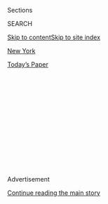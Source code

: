 <div id="app">

<div>

<div>

<div>

<div class="NYTAppHideMasthead css-1q2w90k e1suatyy0">

<div class="section css-ui9rw0 e1suatyy2">

<div class="css-eph4ug er09x8g0">

<div class="css-6n7j50">

</div>

<span class="css-1dv1kvn">Sections</span>

<div class="css-10488qs">

<span class="css-1dv1kvn">SEARCH</span>

</div>

[Skip to content](#site-content)[Skip to site index](#site-index)

</div>

<div id="masthead-section-label" class="css-1wr3we4 eaxe0e00">

[New
York](https://www.nytimes3xbfgragh.onion/section/nyregion)

</div>

<div class="css-10698na e1huz5gh0">

</div>

</div>

<div id="masthead-bar-one" class="section hasLinks css-15hmgas e1csuq9d3">

<div class="css-uqyvli e1csuq9d0">

</div>

<div class="css-1uqjmks e1csuq9d1">

</div>

<div class="css-9e9ivx">

[](https://myaccount.nytimes3xbfgragh.onion/auth/login?response_type=cookie&client_id=vi)

</div>

<div class="css-1bvtpon e1csuq9d2">

[Today’s
Paper](https://www.nytimes3xbfgragh.onion/section/todayspaper)

</div>

</div>

</div>

</div>

<div data-aria-hidden="false">

<div id="site-content" data-role="main">

<div>

<div class="css-1aor85t" style="opacity:0.000000001;z-index:-1;visibility:hidden">

<div class="css-1hqnpie">

<div class="css-epjblv">

<span class="css-17xtcya">[New
York](/section/nyregion)</span><span class="css-x15j1o">|</span><span class="css-fwqvlz">Consultant
Gets $7 Million More to Plan Reform at Rikers
Jails</span>

</div>

<div class="css-k008qs">

<div class="css-1iwv8en">

<span class="css-18z7m18"></span>

<div>

</div>

</div>

<span class="css-1n6z4y">https://nyti.ms/1NwhY25</span>

<div class="css-1705lsu">

<div class="css-4xjgmj">

<div class="css-4skfbu" data-role="toolbar" data-aria-label="Social Media Share buttons, Save button, and Comments Panel with current comment count" data-testid="share-tools">

  - 
  - 
  - 
  - 
    
    <div class="css-6n7j50">
    
    </div>

  - 

</div>

</div>

</div>

</div>

</div>

</div>

<div class="css-13pd83m">

</div>

<div id="top-wrapper" class="css-1sy8kpn">

<div id="top-slug" class="css-l9onyx">

Advertisement

</div>

[Continue reading the main
story](#after-top)

<div class="ad top-wrapper" style="text-align:center;height:100%;display:block;min-height:250px">

<div id="top" class="place-ad" data-position="top" data-size-key="top">

</div>

</div>

<div id="after-top">

</div>

</div>

<div id="sponsor-wrapper" class="css-1hyfx7x">

<div id="sponsor-slug" class="css-19vbshk">

Supported by

</div>

[Continue reading the main
story](#after-sponsor)

<div id="sponsor" class="ad sponsor-wrapper" style="text-align:center;height:100%;display:block">

</div>

<div id="after-sponsor">

</div>

</div>

<div class="css-1vkm6nb ehdk2mb0">

# Consultant Gets $7 Million More to Plan Reform at Rikers Jails

</div>

<div class="css-79elbk" data-testid="photoviewer-wrapper">

<div class="css-z3e15g" data-testid="photoviewer-wrapper-hidden">

</div>

<div class="css-1a48zt4 ehw59r15" data-testid="photoviewer-children">

![<span class="css-16f3y1r e13ogyst0" data-aria-hidden="true">The Rikers
Island jail
complex.</span><span class="css-cnj6d5 e1z0qqy90" itemprop="copyrightHolder"><span class="css-1ly73wi e1tej78p0">Credit...</span><span><span>Seth
Wenig/Associated
Press</span></span></span>](https://static01.graylady3jvrrxbe.onion/images/2015/07/19/opinion/sunday/19rikers/19rikers-articleLarge.jpg?quality=75&auto=webp&disable=upscale)

</div>

</div>

<div class="css-xt80pu e12qa4dv0">

<div class="css-18e8msd">

<div class="css-vp77d3 epjyd6m0">

<div class="css-1baulvz">

By [<span class="css-1baulvz last-byline" itemprop="name">Michael
Winerip</span>](http://www.nytimes3xbfgragh.onion/by/michael-winerip)

</div>

</div>

  - Jan. 25,
    2016

  - 
    
    <div class="css-4xjgmj">
    
    <div class="css-d8bdto" data-role="toolbar" data-aria-label="Social Media Share buttons, Save button, and Comments Panel with current comment count" data-testid="share-tools">
    
      - 
      - 
      - 
      - 
        
        <div class="css-6n7j50">
        
        </div>
    
      - 
    
    </div>
    
    </div>

</div>

</div>

<div class="section meteredContent css-1r7ky0e" name="articleBody" itemprop="articleBody">

<div class="css-1fanzo5 StoryBodyCompanionColumn">

<div class="css-53u6y8">

In the latest indication of how daunting it has been to remake the
troubled New York City jails, the de Blasio administration is spending
an additional $7 million on an international consulting firm that it
first hired in 2014 to develop a blueprint for reform.

While the consultant, McKinsey & Company, specializes in reorganizing
corporations, it has rarely if ever worked in jails or prisons before
the [Rikers Island jail
complex](http://topics.nytimes3xbfgragh.onion/top/reference/timestopics/organizations/r/rikers_island_prison_complex/index.html?8qa).
The firm’s consultants — often youthful graduates of elite universities
— are expected to focus on measures to reduce the violence, which
persists even as the city spends tens of millions of dollars to improve
conditions.

Officials declined to describe how many consultants would be involved or
what services would be provided by McKinsey, which was first hired by
the city in September 2014 for $1.7 million.

The department “is committed to creating a culture of safety within the
city’s jails, and extending our current contract with McKinsey is part
of that ongoing effort,” a Correction Department spokesman said in a
statement.

</div>

</div>

<div class="css-1fanzo5 StoryBodyCompanionColumn">

<div class="css-53u6y8">

During the first contract, McKinsey conducted a survey of the 9,000
uniformed officers at Rikers, which concluded that morale in the
department might be the worst it had ever seen in any organization.

City officials said the consultants had also helped develop a plan to
reduce the use of solitary confinement by creating alternative housing
that would permit even the most troubled inmates to be out of their
cells several hours a day.

In the [proposed 2017
budget](http://www.nytimes3xbfgragh.onion/2016/01/22/nyregion/mayor-bill-de-blasio-budget-plan-new-york-city.html?rref=collection%2Ftimestopic%2Fde%20Blasio%2C%20Bill&amp;action=click&amp;contentCollection=timestopics&amp;region=stream&amp;module=stream_unit&amp;version=latest&amp;contentPlacement=10&amp;pgtype=collection)
made public last week, Mayor Bill de Blasio called for nearly $100
million in new spending for the Correction Department, including $41.3
million for the [Anti-Violence
Plan](http://www.nytimes3xbfgragh.onion/2015/03/13/nyregion/rikers-island-mayor-de-blasio-plan-curtail-violence.html?_r=0)
he introduced last year and $58.3 million for training technology and
extra staffing.

With the increase, the city plans to add 542 uniformed staff members,
aimed at improving the guard-to-inmate ratio in programs for the most
troubled prisoners and reducing overtime.

[Norman
Seabrook](http://www.nytimes3xbfgragh.onion/2014/12/15/nyregion/at-rikers-a-roadblock-to-reform.html),
president of the correction officers’ union, said he was pleased about
the additional officers as well as the budget increase, but was highly
critical of the extension of McKinsey’s contract, which was [reported in
Crain’s New York
Business](http://www.crainsnewyork.com/article/20160125/BLOGS04/160129948/de-blasio-quadruples-down-on-outsourcing-rikers-reform).

</div>

</div>

<div class="css-1fanzo5 StoryBodyCompanionColumn">

<div class="css-53u6y8">

“I do not think McKinsey has done anything impressive enough to justify
giving them another contract worth millions of taxpayer dollars,” Mr.
Seabrook said. “They have not shown that they know anything about how to
operate a correctional facility.”

“There has never been a dialogue between the union and McKinsey that
resulted in better services being provided,” he said.

The increased spending by the department will also help pay for more
security cameras. Last year the city agreed to install thousands of new
cameras throughout the jail as part of a [settlement of a class-action
lawsuit](http://www.nytimes3xbfgragh.onion/2015/06/23/nyregion/new-york-city-settles-suit-over-abuses-at-rikers-island.html)
brought by the Legal Aid Society’s Prisoners’ Rights Project and the
United States attorney in Manhattan, Preet Bharara.

In 2014, Mr. Bharara released the findings of an investigation
describing pervasive brutality at the jail housing 16- and 17-year-olds.
Nearly half the young inmates suffered “head shots” at the hands of
violent guards, while many others had their bones broken, according to
the report.

Since then, the correction commissioner, Joseph Ponte, has eliminated
solitary for 16- and 17-year-olds and reduced it substantially for
inmates aged 18 to 21.

While in some Rikers buildings there has been a reduction of
inmate-on-inmate violence, as well as physical force being used by
officers against inmates, the number of slashings and stabbings has
continued to rise.

In a particularly vicious attack in November, a group of young inmates
jumped a correction officer, [Raymond
Calderon](http://www.nytimes3xbfgragh.onion/2015/11/07/nyregion/2-teenage-inmates-charged-in-attack-on-rikers-island-officer.html),
slashing his face in several places.

</div>

</div>

<div class="css-1fanzo5 StoryBodyCompanionColumn">

<div class="css-53u6y8">

Union officials have complained that because the commissioner is cutting
back on solitary confinement, dangerous inmates have been freed to walk
the cellblocks and attack officers.

This month, the city’s Board of Correction, a jail watchdog agency,
agreed to give the commissioner until June to end solitary confinement
for all young adults.

</div>

</div>

</div>

<div>

</div>

<div>

</div>

<div>

</div>

<div>

<div id="bottom-wrapper" class="css-1ede5it">

<div id="bottom-slug" class="css-l9onyx">

Advertisement

</div>

[Continue reading the main
story](#after-bottom)

<div id="bottom" class="ad bottom-wrapper" style="text-align:center;height:100%;display:block;min-height:90px">

</div>

<div id="after-bottom">

</div>

</div>

</div>

</div>

</div>

## Site Index

<div>

</div>

## Site Information Navigation

  - [© <span>2020</span> <span>The New York Times
    Company</span>](https://help.nytimes3xbfgragh.onion/hc/en-us/articles/115014792127-Copyright-notice)

<!-- end list -->

  - [NYTCo](https://www.nytco.com/)
  - [Contact
    Us](https://help.nytimes3xbfgragh.onion/hc/en-us/articles/115015385887-Contact-Us)
  - [Work with us](https://www.nytco.com/careers/)
  - [Advertise](https://nytmediakit.com/)
  - [T Brand Studio](http://www.tbrandstudio.com/)
  - [Your Ad
    Choices](https://www.nytimes3xbfgragh.onion/privacy/cookie-policy#how-do-i-manage-trackers)
  - [Privacy](https://www.nytimes3xbfgragh.onion/privacy)
  - [Terms of
    Service](https://help.nytimes3xbfgragh.onion/hc/en-us/articles/115014893428-Terms-of-service)
  - [Terms of
    Sale](https://help.nytimes3xbfgragh.onion/hc/en-us/articles/115014893968-Terms-of-sale)
  - [Site
    Map](https://spiderbites.nytimes3xbfgragh.onion)
  - [Help](https://help.nytimes3xbfgragh.onion/hc/en-us)
  - [Subscriptions](https://www.nytimes3xbfgragh.onion/subscription?campaignId=37WXW)

</div>

</div>

</div>

</div>
